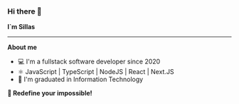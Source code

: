 ### Hi there 👋 

**I`m Sillas**

***

**About me**
- 💻 I'm a fullstack software developer since 2020
- ⚛️ JavaScript | TypeScript | NodeJS | React | Next.JS
- 📝 I'm graduated in Information Technology

**🚀 Redefine your impossible!**
